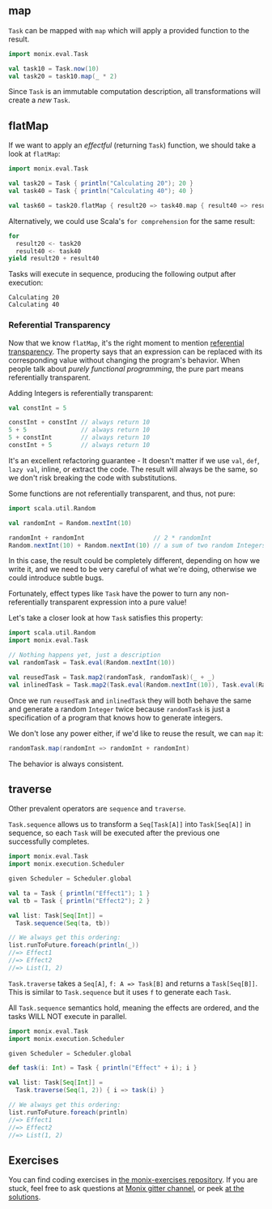 ## map

`Task` can be mapped with `map` which will apply a provided function to the result.

```scala 
import monix.eval.Task

val task10 = Task.now(10)
val task20 = task10.map(_ * 2)
```

Since `Task` is an immutable computation description, all transformations will create a *new* `Task`.

## flatMap

If we want to apply an _effectful_ (returning `Task`) function, we should take a look at `flatMap`:

```scala 
import monix.eval.Task

val task20 = Task { println("Calculating 20"); 20 }
val task40 = Task { println("Calculating 40"); 40 }

val task60 = task20.flatMap { result20 => task40.map { result40 => result20 + result40 } }
```

Alternatively, we could use Scala's `for comprehension` for the same result:

```scala 
for
  result20 <- task20
  result40 <- task40
yield result20 + result40
```

Tasks will execute in sequence, producing the following output after execution:

```
Calculating 20
Calculating 40
```

### Referential Transparency

Now that we know `flatMap`, it's the right moment to mention [referential transparency](https://en.wikipedia.org/wiki/Referential_transparency).
The property says that an expression can be replaced with its corresponding value without changing the program's behavior.
When people talk about *purely functional programming*, the pure part means referentially transparent.

Adding Integers is referentially transparent:

```scala 
val constInt = 5

constInt + constInt // always return 10
5 + 5               // always return 10
5 + constInt        // always return 10
constInt + 5        // always return 10
```

It's an excellent refactoring guarantee - It doesn't matter if we use `val`, `def`, `lazy val`, inline, or extract the code.
The result will always be the same, so we don't risk breaking the code with substitutions.

Some functions are not referentially transparent, and thus, not pure:

```scala 
import scala.util.Random

val randomInt = Random.nextInt(10)

randomInt + randomInt                   // 2 * randomInt
Random.nextInt(10) + Random.nextInt(10) // a sum of two random Integers
```

In this case, the result could be completely different, depending on how we write it, and we need to be very careful of
what we're doing, otherwise we could introduce subtle bugs.

Fortunately, effect types like `Task` have the power to turn any non-referentially transparent expression into a pure value!

Let's take a closer look at how `Task` satisfies this property:

```scala 
import scala.util.Random
import monix.eval.Task

// Nothing happens yet, just a description
val randomTask = Task.eval(Random.nextInt(10))

val reusedTask = Task.map2(randomTask, randomTask)(_ + _)
val inlinedTask = Task.map2(Task.eval(Random.nextInt(10)), Task.eval(Random.nextInt(10)))(_ + _)
```

Once we run `reusedTask` and `inlinedTask` they will both behave the same and generate a random `Integer` twice because
`randomTask` is just a specification of a program that knows how to generate integers.

We don't lose any power either, if we'd like to reuse the result, we can `map` it:

```scala 
randomTask.map(randomInt => randomInt + randomInt)
```

The behavior is always consistent.

## traverse

Other prevalent operators are `sequence` and `traverse`.

`Task.sequence` allows us to transform a `Seq[Task[A]]` into `Task[Seq[A]]` in sequence,
so each `Task` will be executed after the previous one successfully completes.

```scala 
import monix.eval.Task
import monix.execution.Scheduler

given Scheduler = Scheduler.global

val ta = Task { println("Effect1"); 1 }
val tb = Task { println("Effect2"); 2 }

val list: Task[Seq[Int]] =
  Task.sequence(Seq(ta, tb))

// We always get this ordering:
list.runToFuture.foreach(println(_))
//=> Effect1
//=> Effect2
//=> List(1, 2)
```

`Task.traverse` takes a `Seq[A]`, `f: A => Task[B]` and returns a `Task[Seq[B]]`.
This is similar to `Task.sequence` but it uses `f` to generate each `Task`.

All `Task.sequence` semantics hold, meaning the effects are ordered, and the tasks WILL NOT execute in parallel.

```scala 
import monix.eval.Task
import monix.execution.Scheduler

given Scheduler = Scheduler.global

def task(i: Int) = Task { println("Effect" + i); i }

val list: Task[Seq[Int]] =
  Task.traverse(Seq(1, 2)) { i => task(i) }

// We always get this ordering:
list.runToFuture.foreach(println)
//=> Effect1
//=> Effect2
//=> List(1, 2)
```

## Exercises

You can find coding exercises in [the monix-exercises repository](https://github.com/scalazone/monix-exercises/blob/main/monix-task-exercises/src/main/scala/scalazone/monix/lesson2/TransformationExercises.scala).
If you are stuck, feel free to ask questions at [Monix gitter channel](https://gitter.im/monix/monix),
or peek [at the solutions](https://github.com/scalazone/monix-exercises/blob/main/monix-task-solutions/src/main/scala/scalazone/monix/lesson2/TransformationExercisesSolutions.scala).